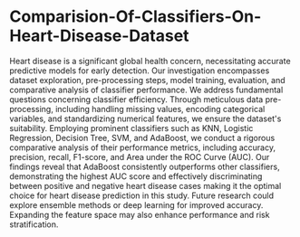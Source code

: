 # Comparision-Of-Classifiers-On-Heart-Disease-Dataset

Heart disease is a significant global health concern, necessitating accurate predictive models for early detection. Our investigation encompasses dataset exploration, pre-processing steps, model training, evaluation, and comparative analysis of classifier performance. We address fundamental questions concerning classifier efficiency. Through meticulous data pre-processing, including handling missing values, encoding categorical variables, and standardizing numerical features, we ensure the dataset's suitability. Employing prominent classifiers such as KNN, Logistic Regression, Decision Tree, SVM, and AdaBoost, we conduct a rigorous comparative analysis of their performance metrics, including accuracy, precision, recall, F1-score, and Area under the ROC Curve (AUC). Our findings reveal that AdaBoost consistently outperforms other classifiers, demonstrating the highest AUC score and effectively discriminating between positive and negative heart disease cases making it the optimal choice for heart disease prediction in this study. Future research could explore ensemble methods or deep learning for improved accuracy. Expanding the feature space may also enhance performance and risk stratification.